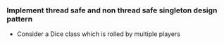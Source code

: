 ### Implement thread safe and non thread safe singleton design pattern

- Consider a Dice class which is rolled by multiple players